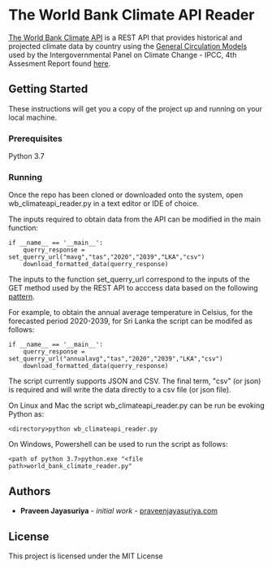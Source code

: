 # The World Bank Climate API Reader

[The World Bank Climate API](https://datahelpdesk.worldbank.org/knowledgebase/articles/902061-climate-data-api) is a REST API that provides historical and projected climate data by country using the [General Circulation Models](https://www.ipcc-data.org/guidelines/pages/gcm_guide.html) used by the Intergovernmental Panel on Climate Change - IPCC, 4th Assesment Report found [here](https://www.ipcc.ch/report/ar4/syr/).

## Getting Started

These instructions will get you a copy of the project up and running on your local machine.

### Prerequisites

Python 3.7 

### Running

Once the repo has been cloned or downloaded onto the system, open wb_climateapi_reader.py in a text editor or IDE of choice. 

The inputs required to obtain data from the API can be modified in the main function:

```
if __name__ == '__main__':
    querry_response = set_querry_url("mavg","tas","2020","2039","LKA","csv")
    download_formatted_data(querry_response)
```

The inputs to the function set_querry_url correspond to the inputs of the GET method used by the REST API to acccess data based on the following [pattern](https://datahelpdesk.worldbank.org/knowledgebase/articles/902061-climate-data-api).

For example, to obtain the annual average temperature in Celsius, for the forecasted period 2020-2039, for Sri Lanka the script can be modifed as follows:

```
if __name__ == '__main__':
    querry_response = set_querry_url("annualavg","tas","2020","2039","LKA","csv")
    download_formatted_data(querry_response)
```
The script currently supports JSON and CSV. The final term, "csv" (or json) is required and will write the data directly to a csv file (or json file). 

On Linux and Mac the script wb_climateapi_reader.py can be run be evoking Python as:

```
<directory>python wb_climateapi_reader.py
```

On Windows, Powershell can be used to run the script as follows:

```
<path of python 3.7>python.exe "<file path>world_bank_climate_reader.py"
```

## Authors

* **Praveen Jayasuriya** - *initial work* - [praveenjayasuriya.com](https://praveenjayasuriya.com)

## License

This project is licensed under the MIT License

